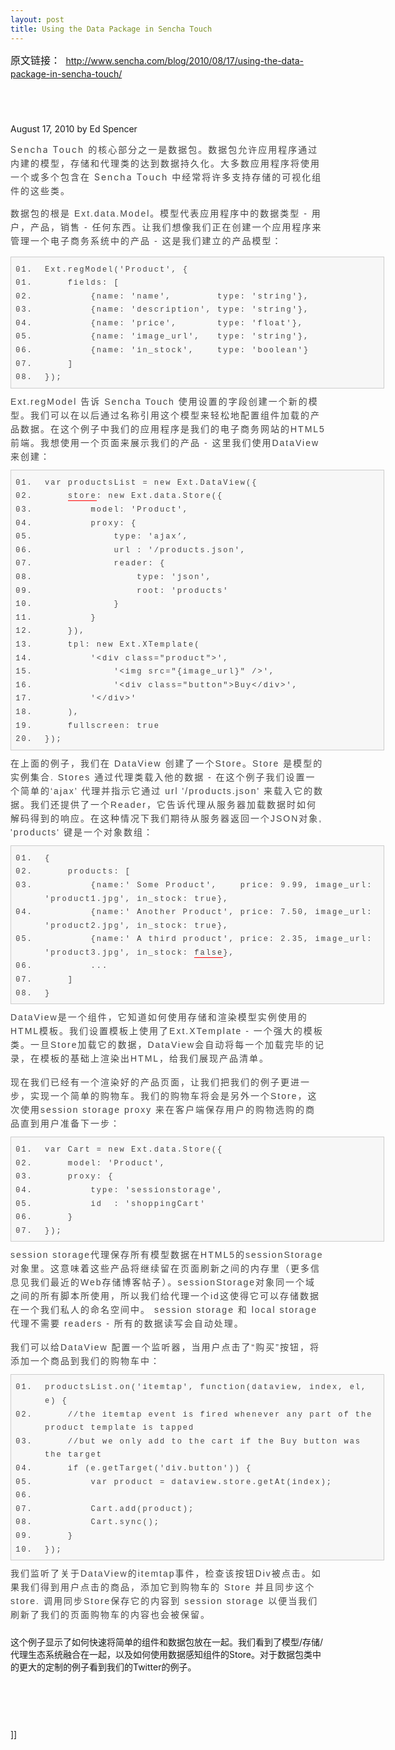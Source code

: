 ```yaml
---
layout: post
title: Using the Data Package in Sencha Touch
---
```

<div style="padding-bottom: 0px; margin-top: 0px; margin-right: 0px; margin-bottom: 0px; margin-left: 0px; min-height: 100px; padding-left: 0px; padding-right: 0px; word-wrap: break-word; padding-top: 0px;" class="t_msgfontfix" id="aeaoofnhgocdbnbeljkmbjdmhbcokfdb-mousedown"><font class="Apple-style-span" face="Verdana, Helvetica, Arial, sans-serif" size="3"><span class="Apple-style-span" style="border-collapse: collapse; line-height: normal;">原文链接：</span></font><span class="Apple-style-span" id="" style="border-collapse: separate; font-family: verdana, 'courier new'; line-height: 21px;">&nbsp;</span><span class="Apple-style-span" style="border-collapse: collapse; line-height: normal;"><font class="Apple-style-span" size="3" face="Verdana, Helvetica, Arial, sans-serif"></font></span><a href="http://www.sencha.com/blog/2010/08/17/using-the-data-package-in-sencha-touch/" id="">http://www.sencha.com/blog/2010/08/17/using-the-data-package-in-sencha-touch/</a></div><p>August 17, 2010 by Ed Spencer</p><p><span style="line-height: 22px; letter-spacing: 2px; color: #444444;" class="Apple-style-span">Sencha Touch&nbsp;的核心部分之一是数据包。</span><span style="line-height: 22px; letter-spacing: 2px; color: #444444;" class="Apple-style-span">数据包允许应用程序通过内建的模型，存储和代理类的达到数据持久化。</span><span style="line-height: 22px; letter-spacing: 2px; color: #444444;" class="Apple-style-span">大多数应用程序将使用一个或多个包含在&nbsp;</span><span style="line-height: 22px; letter-spacing: 2px; color: #444444;" class="Apple-style-span">Sencha Touch 中</span><span style="line-height: 22px; letter-spacing: 2px; color: #444444;" class="Apple-style-span">经常将许多支持存储的可视化组件的这些类。</span></p>
<p style="border-collapse: collapse; font-family: Verdana, Helvetica, Arial, sans-serif;"><span style="line-height: 22px; letter-spacing: 2px; color: #444444;" class="Apple-style-span">数据包的根是 Ext.data.Model。模型代表应用程序中的数据类型 - 用户，产品，销售 - 任何东西。让我们想像我们正在创建一个应用程序来管理一个电子商务系统中的产品&nbsp;- 这是我们建立的产品模型：</span></p>
<div style="padding-bottom: 0px; margin: 0px; min-height: 100px; padding-left: 0px; padding-right: 0px; word-wrap: break-word; padding-top: 0px;" class="t_msgfontfix"><font class="Apple-style-span">
<div style="background-image: url(http://bbs.ajaxjs.com/images/default/codebg.gif); border-bottom: #cccccc 1px solid; border-left: #cccccc 1px solid; padding-bottom: 5px; overflow-x: hidden; overflow-y: hidden; background-color: #f7f7f7; margin: 10px 0px; padding-left: 10px; width: 586px; padding-right: 0px; word-wrap: break-word; background-position: 0px 0px; border-top: #cccccc 1px solid; border-right: #cccccc 1px solid; padding-top: 10px; background-origin: initial; background-clip: initial;" class="blockcode">
<div style="padding-bottom: 0px; line-height: normal; margin: 0px; padding-left: 0px; padding-right: 0px; border-collapse: collapse; font-family: Verdana, Helvetica, Arial, sans-serif; word-wrap: break-word; letter-spacing: 2px; color: #444444; font-size: 14px; padding-top: 0px;" id="code0">
<ol style="padding-bottom: 0px; line-height: normal; margin: 0px 0px 0px 10px; padding-left: 0px; padding-right: 0px; word-wrap: break-word; padding-top: 0px;"><li style="padding-bottom: 0px; line-height: 1.8em; list-style-type: decimal-leading-zero; margin: 0px 0px 0px 2em; padding-left: 10px; padding-right: 0px; font-family: Monaco, Consolas, 'Lucida Console', 'Courier New', serif; word-wrap: break-word; font-size: 12px; padding-top: 0px;">Ext.regModel('Product', {<br style="padding-bottom: 0px; line-height: normal; margin: 0px; padding-left: 0px; padding-right: 0px; word-wrap: break-word; padding-top: 0px;" /></li></ol></div>
<div style="padding-bottom: 0px; line-height: normal; margin: 0px; padding-left: 0px; padding-right: 0px; border-collapse: collapse; font-family: Verdana, Helvetica, Arial, sans-serif; word-wrap: break-word; letter-spacing: 2px; color: #444444; font-size: 14px; padding-top: 0px;" id="code0">
<ol style="padding-bottom: 0px; line-height: normal; margin: 0px 0px 0px 10px; padding-left: 0px; padding-right: 0px; word-wrap: break-word; padding-top: 0px;"><li style="padding-bottom: 0px; line-height: 1.8em; list-style-type: decimal-leading-zero; margin: 0px 0px 0px 2em; padding-left: 10px; padding-right: 0px; font-family: Monaco, Consolas, 'Lucida Console', 'Courier New', serif; word-wrap: break-word; font-size: 12px; padding-top: 0px;">&nbsp; &nbsp; fields: [<br style="padding-bottom: 0px; line-height: normal; margin: 0px; padding-left: 0px; padding-right: 0px; word-wrap: break-word; padding-top: 0px;" /></li><li style="padding-bottom: 0px; line-height: 1.8em; list-style-type: decimal-leading-zero; margin: 0px 0px 0px 2em; padding-left: 10px; padding-right: 0px; font-family: Monaco, Consolas, 'Lucida Console', 'Courier New', serif; word-wrap: break-word; font-size: 12px; padding-top: 0px;">&nbsp; &nbsp;&nbsp; &nbsp;&nbsp;&nbsp;{name: 'name',&nbsp; &nbsp;&nbsp; &nbsp;&nbsp;&nbsp;type: 'string'},<br style="padding-bottom: 0px; line-height: normal; margin: 0px; padding-left: 0px; padding-right: 0px; word-wrap: break-word; padding-top: 0px;" /></li><li style="padding-bottom: 0px; line-height: 1.8em; list-style-type: decimal-leading-zero; margin: 0px 0px 0px 2em; padding-left: 10px; padding-right: 0px; font-family: Monaco, Consolas, 'Lucida Console', 'Courier New', serif; word-wrap: break-word; font-size: 12px; padding-top: 0px;">&nbsp; &nbsp;&nbsp; &nbsp;&nbsp;&nbsp;{name: 'description', type: 'string'},<br style="padding-bottom: 0px; line-height: normal; margin: 0px; padding-left: 0px; padding-right: 0px; word-wrap: break-word; padding-top: 0px;" /></li><li style="padding-bottom: 0px; line-height: 1.8em; list-style-type: decimal-leading-zero; margin: 0px 0px 0px 2em; padding-left: 10px; padding-right: 0px; font-family: Monaco, Consolas, 'Lucida Console', 'Courier New', serif; word-wrap: break-word; font-size: 12px; padding-top: 0px;">&nbsp; &nbsp;&nbsp; &nbsp;&nbsp;&nbsp;{name: 'price',&nbsp; &nbsp;&nbsp; &nbsp; type: 'float'},<br style="padding-bottom: 0px; line-height: normal; margin: 0px; padding-left: 0px; padding-right: 0px; word-wrap: break-word; padding-top: 0px;" /></li><li style="padding-bottom: 0px; line-height: 1.8em; list-style-type: decimal-leading-zero; margin: 0px 0px 0px 2em; padding-left: 10px; padding-right: 0px; font-family: Monaco, Consolas, 'Lucida Console', 'Courier New', serif; word-wrap: break-word; font-size: 12px; padding-top: 0px;">&nbsp; &nbsp;&nbsp; &nbsp;&nbsp;&nbsp;{name: 'image_url',&nbsp; &nbsp;type: 'string'},<br style="padding-bottom: 0px; line-height: normal; margin: 0px; padding-left: 0px; padding-right: 0px; word-wrap: break-word; padding-top: 0px;" /></li><li style="padding-bottom: 0px; line-height: 1.8em; list-style-type: decimal-leading-zero; margin: 0px 0px 0px 2em; padding-left: 10px; padding-right: 0px; font-family: Monaco, Consolas, 'Lucida Console', 'Courier New', serif; word-wrap: break-word; font-size: 12px; padding-top: 0px;">&nbsp; &nbsp;&nbsp; &nbsp;&nbsp;&nbsp;{name: 'in_stock',&nbsp; &nbsp; type: 'boolean'}<br style="padding-bottom: 0px; line-height: normal; margin: 0px; padding-left: 0px; padding-right: 0px; word-wrap: break-word; padding-top: 0px;" /></li><li style="padding-bottom: 0px; line-height: 1.8em; list-style-type: decimal-leading-zero; margin: 0px 0px 0px 2em; padding-left: 10px; padding-right: 0px; font-family: Monaco, Consolas, 'Lucida Console', 'Courier New', serif; word-wrap: break-word; font-size: 12px; padding-top: 0px;">&nbsp; &nbsp; ]<br style="padding-bottom: 0px; line-height: normal; margin: 0px; padding-left: 0px; padding-right: 0px; word-wrap: break-word; padding-top: 0px;" /></li><li style="padding-bottom: 0px; line-height: 1.8em; list-style-type: decimal-leading-zero; margin: 0px 0px 0px 2em; padding-left: 10px; padding-right: 0px; font-family: Monaco, Consolas, 'Lucida Console', 'Courier New', serif; word-wrap: break-word; font-size: 12px; padding-top: 0px;">});</li></ol></div></div><span style="line-height: 22px; border-collapse: collapse; font-family: Verdana, Helvetica, Arial, sans-serif; letter-spacing: 2px; color: #444444; font-size: 14px;" class="Apple-style-span">Ext.regModel&nbsp;告诉 Sencha Touch&nbsp;使用设置的字段创建一个新的模型。我们可以在以后通过名称引用这个模型来轻松地配置组件加载的产品数据。</span><font class="Apple-style-span" color="#444444" face="Verdana, Helvetica, Arial, sans-serif"><span style="line-height: 22px; border-collapse: collapse; letter-spacing: 2px;" class="Apple-style-span">在这个例子中我们的应用程序是我们的电子商务网站的HTML5前端。我想使用一个页面来展示我们的产品 - 这里我们使用DataView来创建：</span></font> 
<div style="background-image: url(http://bbs.ajaxjs.com/images/default/codebg.gif); border-bottom: #cccccc 1px solid; border-left: #cccccc 1px solid; padding-bottom: 5px; overflow-x: hidden; overflow-y: hidden; background-color: #f7f7f7; margin: 10px 0px; padding-left: 10px; width: 586px; padding-right: 0px; word-wrap: break-word; background-position: 0px 0px; border-top: #cccccc 1px solid; border-right: #cccccc 1px solid; padding-top: 10px; background-origin: initial; background-clip: initial;" class="blockcode">
<div style="padding-bottom: 0px; line-height: normal; margin: 0px; padding-left: 0px; padding-right: 0px; border-collapse: collapse; font-family: Verdana, Helvetica, Arial, sans-serif; word-wrap: break-word; letter-spacing: 2px; color: #444444; font-size: 14px; padding-top: 0px;" id="code1">
<ol style="padding-bottom: 0px; line-height: normal; margin: 0px 0px 0px 10px; padding-left: 0px; padding-right: 0px; word-wrap: break-word; padding-top: 0px;"><li style="padding-bottom: 0px; line-height: 1.8em; list-style-type: decimal-leading-zero; margin: 0px 0px 0px 2em; padding-left: 10px; padding-right: 0px; font-family: Monaco, Consolas, 'Lucida Console', 'Courier New', serif; word-wrap: break-word; font-size: 12px; padding-top: 0px;">var productsList = new Ext.DataView({<br style="padding-bottom: 0px; line-height: normal; margin: 0px; padding-left: 0px; padding-right: 0px; word-wrap: break-word; padding-top: 0px;" /></li><li style="padding-bottom: 0px; line-height: 1.8em; list-style-type: decimal-leading-zero; margin: 0px 0px 0px 2em; padding-left: 10px; padding-right: 0px; font-family: Monaco, Consolas, 'Lucida Console', 'Courier New', serif; word-wrap: break-word; font-size: 12px; padding-top: 0px;">&nbsp; &nbsp;&nbsp;<span style="border-bottom: #ff0000 1px solid; padding-bottom: 0px; line-height: normal; margin: 0px; padding-left: 0px; padding-right: 0px; word-wrap: break-word; white-space: nowrap; cursor: pointer; padding-top: 0px;" class="t_tag" href="tag.php?name=store">store</span>: new Ext.data.Store({<br style="padding-bottom: 0px; line-height: normal; margin: 0px; padding-left: 0px; padding-right: 0px; word-wrap: break-word; padding-top: 0px;" /></li><li style="padding-bottom: 0px; line-height: 1.8em; list-style-type: decimal-leading-zero; margin: 0px 0px 0px 2em; padding-left: 10px; padding-right: 0px; font-family: Monaco, Consolas, 'Lucida Console', 'Courier New', serif; word-wrap: break-word; font-size: 12px; padding-top: 0px;">&nbsp; &nbsp;&nbsp; &nbsp;&nbsp;&nbsp;model: 'Product',<br style="padding-bottom: 0px; line-height: normal; margin: 0px; padding-left: 0px; padding-right: 0px; word-wrap: break-word; padding-top: 0px;" /></li><li style="padding-bottom: 0px; line-height: 1.8em; list-style-type: decimal-leading-zero; margin: 0px 0px 0px 2em; padding-left: 10px; padding-right: 0px; font-family: Monaco, Consolas, 'Lucida Console', 'Courier New', serif; word-wrap: break-word; font-size: 12px; padding-top: 0px;">&nbsp; &nbsp;&nbsp; &nbsp;&nbsp;&nbsp;proxy: {<br style="padding-bottom: 0px; line-height: normal; margin: 0px; padding-left: 0px; padding-right: 0px; word-wrap: break-word; padding-top: 0px;" /></li><li style="padding-bottom: 0px; line-height: 1.8em; list-style-type: decimal-leading-zero; margin: 0px 0px 0px 2em; padding-left: 10px; padding-right: 0px; font-family: Monaco, Consolas, 'Lucida Console', 'Courier New', serif; word-wrap: break-word; font-size: 12px; padding-top: 0px;">&nbsp; &nbsp;&nbsp; &nbsp;&nbsp; &nbsp;&nbsp; &nbsp;type: 'ajax’,<br style="padding-bottom: 0px; line-height: normal; margin: 0px; padding-left: 0px; padding-right: 0px; word-wrap: break-word; padding-top: 0px;" /></li><li style="padding-bottom: 0px; line-height: 1.8em; list-style-type: decimal-leading-zero; margin: 0px 0px 0px 2em; padding-left: 10px; padding-right: 0px; font-family: Monaco, Consolas, 'Lucida Console', 'Courier New', serif; word-wrap: break-word; font-size: 12px; padding-top: 0px;">&nbsp; &nbsp;&nbsp; &nbsp;&nbsp; &nbsp;&nbsp; &nbsp;url : '/products.json',<br style="padding-bottom: 0px; line-height: normal; margin: 0px; padding-left: 0px; padding-right: 0px; word-wrap: break-word; padding-top: 0px;" /></li><li style="padding-bottom: 0px; line-height: 1.8em; list-style-type: decimal-leading-zero; margin: 0px 0px 0px 2em; padding-left: 10px; padding-right: 0px; font-family: Monaco, Consolas, 'Lucida Console', 'Courier New', serif; word-wrap: break-word; font-size: 12px; padding-top: 0px;">&nbsp; &nbsp;&nbsp; &nbsp;&nbsp; &nbsp;&nbsp; &nbsp;reader: {<br style="padding-bottom: 0px; line-height: normal; margin: 0px; padding-left: 0px; padding-right: 0px; word-wrap: break-word; padding-top: 0px;" /></li><li style="padding-bottom: 0px; line-height: 1.8em; list-style-type: decimal-leading-zero; margin: 0px 0px 0px 2em; padding-left: 10px; padding-right: 0px; font-family: Monaco, Consolas, 'Lucida Console', 'Courier New', serif; word-wrap: break-word; font-size: 12px; padding-top: 0px;">&nbsp; &nbsp;&nbsp; &nbsp;&nbsp; &nbsp;&nbsp; &nbsp;&nbsp; &nbsp; type: 'json',<br style="padding-bottom: 0px; line-height: normal; margin: 0px; padding-left: 0px; padding-right: 0px; word-wrap: break-word; padding-top: 0px;" /></li><li style="padding-bottom: 0px; line-height: 1.8em; list-style-type: decimal-leading-zero; margin: 0px 0px 0px 2em; padding-left: 10px; padding-right: 0px; font-family: Monaco, Consolas, 'Lucida Console', 'Courier New', serif; word-wrap: break-word; font-size: 12px; padding-top: 0px;">&nbsp; &nbsp;&nbsp; &nbsp;&nbsp; &nbsp;&nbsp; &nbsp;&nbsp; &nbsp; root: 'products'<br style="padding-bottom: 0px; line-height: normal; margin: 0px; padding-left: 0px; padding-right: 0px; word-wrap: break-word; padding-top: 0px;" /></li><li style="padding-bottom: 0px; line-height: 1.8em; list-style-type: decimal-leading-zero; margin: 0px 0px 0px 2em; padding-left: 10px; padding-right: 0px; font-family: Monaco, Consolas, 'Lucida Console', 'Courier New', serif; word-wrap: break-word; font-size: 12px; padding-top: 0px;">&nbsp; &nbsp;&nbsp; &nbsp;&nbsp; &nbsp;&nbsp; &nbsp;}<br style="padding-bottom: 0px; line-height: normal; margin: 0px; padding-left: 0px; padding-right: 0px; word-wrap: break-word; padding-top: 0px;" /></li><li style="padding-bottom: 0px; line-height: 1.8em; list-style-type: decimal-leading-zero; margin: 0px 0px 0px 2em; padding-left: 10px; padding-right: 0px; font-family: Monaco, Consolas, 'Lucida Console', 'Courier New', serif; word-wrap: break-word; font-size: 12px; padding-top: 0px;">&nbsp; &nbsp;&nbsp; &nbsp;&nbsp;&nbsp;}<br style="padding-bottom: 0px; line-height: normal; margin: 0px; padding-left: 0px; padding-right: 0px; word-wrap: break-word; padding-top: 0px;" /></li><li style="padding-bottom: 0px; line-height: 1.8em; list-style-type: decimal-leading-zero; margin: 0px 0px 0px 2em; padding-left: 10px; padding-right: 0px; font-family: Monaco, Consolas, 'Lucida Console', 'Courier New', serif; word-wrap: break-word; font-size: 12px; padding-top: 0px;">&nbsp; &nbsp; }),<br style="padding-bottom: 0px; line-height: normal; margin: 0px; padding-left: 0px; padding-right: 0px; word-wrap: break-word; padding-top: 0px;" /></li><li style="padding-bottom: 0px; line-height: 1.8em; list-style-type: decimal-leading-zero; margin: 0px 0px 0px 2em; padding-left: 10px; padding-right: 0px; font-family: Monaco, Consolas, 'Lucida Console', 'Courier New', serif; word-wrap: break-word; font-size: 12px; padding-top: 0px;">&nbsp; &nbsp; tpl: new Ext.XTemplate(<br style="padding-bottom: 0px; line-height: normal; margin: 0px; padding-left: 0px; padding-right: 0px; word-wrap: break-word; padding-top: 0px;" /></li><li style="padding-bottom: 0px; line-height: 1.8em; list-style-type: decimal-leading-zero; margin: 0px 0px 0px 2em; padding-left: 10px; padding-right: 0px; font-family: Monaco, Consolas, 'Lucida Console', 'Courier New', serif; word-wrap: break-word; font-size: 12px; padding-top: 0px;">&nbsp; &nbsp;&nbsp; &nbsp;&nbsp;&nbsp;'&lt;div class="product"&gt;',<br style="padding-bottom: 0px; line-height: normal; margin: 0px; padding-left: 0px; padding-right: 0px; word-wrap: break-word; padding-top: 0px;" /></li><li style="padding-bottom: 0px; line-height: 1.8em; list-style-type: decimal-leading-zero; margin: 0px 0px 0px 2em; padding-left: 10px; padding-right: 0px; font-family: Monaco, Consolas, 'Lucida Console', 'Courier New', serif; word-wrap: break-word; font-size: 12px; padding-top: 0px;">&nbsp; &nbsp;&nbsp; &nbsp;&nbsp; &nbsp;&nbsp; &nbsp;'&lt;img src="{image_url}" /&gt;',<br style="padding-bottom: 0px; line-height: normal; margin: 0px; padding-left: 0px; padding-right: 0px; word-wrap: break-word; padding-top: 0px;" /></li><li style="padding-bottom: 0px; line-height: 1.8em; list-style-type: decimal-leading-zero; margin: 0px 0px 0px 2em; padding-left: 10px; padding-right: 0px; font-family: Monaco, Consolas, 'Lucida Console', 'Courier New', serif; word-wrap: break-word; font-size: 12px; padding-top: 0px;">&nbsp; &nbsp;&nbsp; &nbsp;&nbsp; &nbsp;&nbsp; &nbsp;'&lt;div class="button"&gt;Buy&lt;/div&gt;',<br style="padding-bottom: 0px; line-height: normal; margin: 0px; padding-left: 0px; padding-right: 0px; word-wrap: break-word; padding-top: 0px;" /></li><li style="padding-bottom: 0px; line-height: 1.8em; list-style-type: decimal-leading-zero; margin: 0px 0px 0px 2em; padding-left: 10px; padding-right: 0px; font-family: Monaco, Consolas, 'Lucida Console', 'Courier New', serif; word-wrap: break-word; font-size: 12px; padding-top: 0px;">&nbsp; &nbsp;&nbsp; &nbsp;&nbsp;&nbsp;'&lt;/div&gt;'<br style="padding-bottom: 0px; line-height: normal; margin: 0px; padding-left: 0px; padding-right: 0px; word-wrap: break-word; padding-top: 0px;" /></li><li style="padding-bottom: 0px; line-height: 1.8em; list-style-type: decimal-leading-zero; margin: 0px 0px 0px 2em; padding-left: 10px; padding-right: 0px; font-family: Monaco, Consolas, 'Lucida Console', 'Courier New', serif; word-wrap: break-word; font-size: 12px; padding-top: 0px;">&nbsp; &nbsp; ),<br style="padding-bottom: 0px; line-height: normal; margin: 0px; padding-left: 0px; padding-right: 0px; word-wrap: break-word; padding-top: 0px;" /></li><li style="padding-bottom: 0px; line-height: 1.8em; list-style-type: decimal-leading-zero; margin: 0px 0px 0px 2em; padding-left: 10px; padding-right: 0px; font-family: Monaco, Consolas, 'Lucida Console', 'Courier New', serif; word-wrap: break-word; font-size: 12px; padding-top: 0px;">&nbsp; &nbsp; fullscreen: true<br style="padding-bottom: 0px; line-height: normal; margin: 0px; padding-left: 0px; padding-right: 0px; word-wrap: break-word; padding-top: 0px;" /></li><li style="padding-bottom: 0px; line-height: 1.8em; list-style-type: decimal-leading-zero; margin: 0px 0px 0px 2em; padding-left: 10px; padding-right: 0px; font-family: Monaco, Consolas, 'Lucida Console', 'Courier New', serif; word-wrap: break-word; font-size: 12px; padding-top: 0px;">});</li></ol></div></div><span style="line-height: 22px; border-collapse: collapse; font-family: Verdana, Helvetica, Arial, sans-serif; letter-spacing: 2px; color: #444444; font-size: 14px;" class="Apple-style-span">
<div dir="ltr">在上面的例子，我们在 DataView 创建了一个Store。Store 是模型的实例集合. Stores 通过代理类载入他的数据 - 在这个例子我们设置一个简单的‘ajax’ 代理并指示它通过 url '/products.json' 来载入它的数据。我们还提供了一个Reader，它告诉代理从服务器加载数据时如何解码得到的响应。在这种情况下我们期待从服务器返回一个JSON对象<font class="Apple-style-span" color="#444444" face="Verdana, Helvetica, Arial, sans-serif"><span style="line-height: 22px; border-collapse: collapse; letter-spacing: 2px;" class="Apple-style-span">, <font color="#444444">'products'</font></span><span style="line-height: 22px; border-collapse: collapse; letter-spacing: 2px;" class="Apple-style-span"> 键是一个对象数组：</span></font> </div>
<div dir="ltr">
<div style="background-image: url(http://bbs.ajaxjs.com/images/default/codebg.gif); border-bottom: #cccccc 1px solid; border-left: #cccccc 1px solid; padding-bottom: 5px; overflow-x: hidden; overflow-y: hidden; background-color: #f7f7f7; margin: 10px 0px; padding-left: 10px; width: 586px; padding-right: 0px; word-wrap: break-word; background-position: 0px 0px; border-top: #cccccc 1px solid; border-right: #cccccc 1px solid; padding-top: 10px; background-origin: initial; background-clip: initial;" class="blockcode">
<div style="padding-bottom: 0px; line-height: normal; margin: 0px; padding-left: 0px; padding-right: 0px; border-collapse: collapse; font-family: Verdana, Helvetica, Arial, sans-serif; word-wrap: break-word; letter-spacing: 2px; color: #444444; font-size: 14px; padding-top: 0px;" id="code2">
<ol style="padding-bottom: 0px; line-height: normal; margin: 0px 0px 0px 10px; padding-left: 0px; padding-right: 0px; word-wrap: break-word; padding-top: 0px;"><li style="padding-bottom: 0px; line-height: 1.8em; list-style-type: decimal-leading-zero; margin: 0px 0px 0px 2em; padding-left: 10px; padding-right: 0px; font-family: Monaco, Consolas, 'Lucida Console', 'Courier New', serif; word-wrap: break-word; font-size: 12px; padding-top: 0px;">{<br style="padding-bottom: 0px; line-height: normal; margin: 0px; padding-left: 0px; padding-right: 0px; word-wrap: break-word; padding-top: 0px;" /></li><li style="padding-bottom: 0px; line-height: 1.8em; list-style-type: decimal-leading-zero; margin: 0px 0px 0px 2em; padding-left: 10px; padding-right: 0px; font-family: Monaco, Consolas, 'Lucida Console', 'Courier New', serif; word-wrap: break-word; font-size: 12px; padding-top: 0px;">&nbsp; &nbsp; products: [<br style="padding-bottom: 0px; line-height: normal; margin: 0px; padding-left: 0px; padding-right: 0px; word-wrap: break-word; padding-top: 0px;" /></li><li style="padding-bottom: 0px; line-height: 1.8em; list-style-type: decimal-leading-zero; margin: 0px 0px 0px 2em; padding-left: 10px; padding-right: 0px; font-family: Monaco, Consolas, 'Lucida Console', 'Courier New', serif; word-wrap: break-word; font-size: 12px; padding-top: 0px;">&nbsp; &nbsp;&nbsp; &nbsp;&nbsp;&nbsp;{name:' Some Product',&nbsp; &nbsp; price: 9.99, image_url: 'product1.jpg', in_stock: true},<br style="padding-bottom: 0px; line-height: normal; margin: 0px; padding-left: 0px; padding-right: 0px; word-wrap: break-word; padding-top: 0px;" /></li><li style="padding-bottom: 0px; line-height: 1.8em; list-style-type: decimal-leading-zero; margin: 0px 0px 0px 2em; padding-left: 10px; padding-right: 0px; font-family: Monaco, Consolas, 'Lucida Console', 'Courier New', serif; word-wrap: break-word; font-size: 12px; padding-top: 0px;">&nbsp; &nbsp;&nbsp; &nbsp;&nbsp;&nbsp;{name:' Another Product', price: 7.50, image_url: 'product2.jpg', in_stock: true},<br style="padding-bottom: 0px; line-height: normal; margin: 0px; padding-left: 0px; padding-right: 0px; word-wrap: break-word; padding-top: 0px;" /></li><li style="padding-bottom: 0px; line-height: 1.8em; list-style-type: decimal-leading-zero; margin: 0px 0px 0px 2em; padding-left: 10px; padding-right: 0px; font-family: Monaco, Consolas, 'Lucida Console', 'Courier New', serif; word-wrap: break-word; font-size: 12px; padding-top: 0px;">&nbsp; &nbsp;&nbsp; &nbsp;&nbsp;&nbsp;{name:' A third product', price: 2.35, image_url: 'product3.jpg', in_stock:&nbsp;<span style="border-bottom: #ff0000 1px solid; padding-bottom: 0px; line-height: normal; margin: 0px; padding-left: 0px; padding-right: 0px; word-wrap: break-word; white-space: nowrap; cursor: pointer; padding-top: 0px;" class="t_tag" href="tag.php?name=false">false</span>},<br style="padding-bottom: 0px; line-height: normal; margin: 0px; padding-left: 0px; padding-right: 0px; word-wrap: break-word; padding-top: 0px;" /></li><li style="padding-bottom: 0px; line-height: 1.8em; list-style-type: decimal-leading-zero; margin: 0px 0px 0px 2em; padding-left: 10px; padding-right: 0px; font-family: Monaco, Consolas, 'Lucida Console', 'Courier New', serif; word-wrap: break-word; font-size: 12px; padding-top: 0px;">&nbsp; &nbsp;&nbsp; &nbsp;&nbsp;&nbsp;...<br style="padding-bottom: 0px; line-height: normal; margin: 0px; padding-left: 0px; padding-right: 0px; word-wrap: break-word; padding-top: 0px;" /></li><li style="padding-bottom: 0px; line-height: 1.8em; list-style-type: decimal-leading-zero; margin: 0px 0px 0px 2em; padding-left: 10px; padding-right: 0px; font-family: Monaco, Consolas, 'Lucida Console', 'Courier New', serif; word-wrap: break-word; font-size: 12px; padding-top: 0px;">&nbsp; &nbsp; ]<br style="padding-bottom: 0px; line-height: normal; margin: 0px; padding-left: 0px; padding-right: 0px; word-wrap: break-word; padding-top: 0px;" /></li><li style="padding-bottom: 0px; line-height: 1.8em; list-style-type: decimal-leading-zero; margin: 0px 0px 0px 2em; padding-left: 10px; padding-right: 0px; font-family: Monaco, Consolas, 'Lucida Console', 'Courier New', serif; word-wrap: break-word; font-size: 12px; padding-top: 0px;">}</li></ol></div></div><span style="line-height: 22px; border-collapse: collapse; font-family: Verdana, Helvetica, Arial, sans-serif; letter-spacing: 2px; color: #444444; font-size: 14px;" class="Apple-style-span"><font color="#000000"></font></span></div>
<div dir="ltr"><span style="line-height: 22px; border-collapse: collapse; font-family: Verdana, Helvetica, Arial, sans-serif; letter-spacing: 2px; color: #444444; font-size: 14px;" class="Apple-style-span">
<div dir="ltr">DataView是一个组件，它知道如何使用存储和渲染模型实例使用的HTML模板。我们设置模板上使用了Ext.XTemplate - 一个强大的模板类。一旦Store加载它的数据，DataView会自动将每一个加载完毕的记录，在模板的基础上渲染出HTML，给我们展现产品清单。<br style="padding-bottom: 0px; line-height: normal; margin: 0px; padding-left: 0px; padding-right: 0px; word-wrap: break-word; padding-top: 0px;" /><br style="padding-bottom: 0px; line-height: normal; margin: 0px; padding-left: 0px; padding-right: 0px; word-wrap: break-word; padding-top: 0px;" /><font class="Apple-style-span" color="#444444" face="Verdana, Helvetica, Arial, sans-serif"><span style="line-height: 22px; border-collapse: collapse; letter-spacing: 2px;" class="Apple-style-span">现在我们已经有一个渲染好<font color="#444444">的产品</font></span><span style="line-height: 22px; border-collapse: collapse; letter-spacing: 2px;" class="Apple-style-span">页面，让我们把我们的例子更进一步，实现一个简单的购物车。我们的购物车将会是另外一个Store，这次使用session storage proxy&nbsp;来在客户端保存用户的购物选购的商品直到用户准备下一步：</span></font> </div></span></div>
<div dir="ltr">
<div style="background-image: url(http://bbs.ajaxjs.com/images/default/codebg.gif); border-bottom: #cccccc 1px solid; border-left: #cccccc 1px solid; padding-bottom: 5px; overflow-x: hidden; overflow-y: hidden; background-color: #f7f7f7; margin: 10px 0px; padding-left: 10px; width: 586px; padding-right: 0px; word-wrap: break-word; background-position: 0px 0px; border-top: #cccccc 1px solid; border-right: #cccccc 1px solid; padding-top: 10px; background-origin: initial; background-clip: initial;" class="blockcode">
<div style="padding-bottom: 0px; line-height: normal; margin: 0px; padding-left: 0px; padding-right: 0px; border-collapse: collapse; font-family: Verdana, Helvetica, Arial, sans-serif; word-wrap: break-word; letter-spacing: 2px; color: #444444; font-size: 14px; padding-top: 0px;" id="code6">
<ol style="padding-bottom: 0px; line-height: normal; margin: 0px 0px 0px 10px; padding-left: 0px; padding-right: 0px; word-wrap: break-word; padding-top: 0px;"><li style="padding-bottom: 0px; line-height: 1.8em; list-style-type: decimal-leading-zero; margin: 0px 0px 0px 2em; padding-left: 10px; padding-right: 0px; font-family: Monaco, Consolas, 'Lucida Console', 'Courier New', serif; word-wrap: break-word; font-size: 12px; padding-top: 0px;">var Cart = new Ext.data.Store({<br style="padding-bottom: 0px; line-height: normal; margin: 0px; padding-left: 0px; padding-right: 0px; word-wrap: break-word; padding-top: 0px;" /></li><li style="padding-bottom: 0px; line-height: 1.8em; list-style-type: decimal-leading-zero; margin: 0px 0px 0px 2em; padding-left: 10px; padding-right: 0px; font-family: Monaco, Consolas, 'Lucida Console', 'Courier New', serif; word-wrap: break-word; font-size: 12px; padding-top: 0px;">&nbsp; &nbsp; model: 'Product',<br style="padding-bottom: 0px; line-height: normal; margin: 0px; padding-left: 0px; padding-right: 0px; word-wrap: break-word; padding-top: 0px;" /></li><li style="padding-bottom: 0px; line-height: 1.8em; list-style-type: decimal-leading-zero; margin: 0px 0px 0px 2em; padding-left: 10px; padding-right: 0px; font-family: Monaco, Consolas, 'Lucida Console', 'Courier New', serif; word-wrap: break-word; font-size: 12px; padding-top: 0px;">&nbsp; &nbsp; proxy: {<br style="padding-bottom: 0px; line-height: normal; margin: 0px; padding-left: 0px; padding-right: 0px; word-wrap: break-word; padding-top: 0px;" /></li><li style="padding-bottom: 0px; line-height: 1.8em; list-style-type: decimal-leading-zero; margin: 0px 0px 0px 2em; padding-left: 10px; padding-right: 0px; font-family: Monaco, Consolas, 'Lucida Console', 'Courier New', serif; word-wrap: break-word; font-size: 12px; padding-top: 0px;">&nbsp; &nbsp;&nbsp; &nbsp;&nbsp;&nbsp;type: 'sessionstorage',<br style="padding-bottom: 0px; line-height: normal; margin: 0px; padding-left: 0px; padding-right: 0px; word-wrap: break-word; padding-top: 0px;" /></li><li style="padding-bottom: 0px; line-height: 1.8em; list-style-type: decimal-leading-zero; margin: 0px 0px 0px 2em; padding-left: 10px; padding-right: 0px; font-family: Monaco, Consolas, 'Lucida Console', 'Courier New', serif; word-wrap: break-word; font-size: 12px; padding-top: 0px;">&nbsp; &nbsp;&nbsp; &nbsp;&nbsp;&nbsp;id&nbsp;&nbsp;: 'shoppingCart'<br style="padding-bottom: 0px; line-height: normal; margin: 0px; padding-left: 0px; padding-right: 0px; word-wrap: break-word; padding-top: 0px;" /></li><li style="padding-bottom: 0px; line-height: 1.8em; list-style-type: decimal-leading-zero; margin: 0px 0px 0px 2em; padding-left: 10px; padding-right: 0px; font-family: Monaco, Consolas, 'Lucida Console', 'Courier New', serif; word-wrap: break-word; font-size: 12px; padding-top: 0px;">&nbsp; &nbsp; }<br style="padding-bottom: 0px; line-height: normal; margin: 0px; padding-left: 0px; padding-right: 0px; word-wrap: break-word; padding-top: 0px;" /></li><li style="padding-bottom: 0px; line-height: 1.8em; list-style-type: decimal-leading-zero; margin: 0px 0px 0px 2em; padding-left: 10px; padding-right: 0px; font-family: Monaco, Consolas, 'Lucida Console', 'Courier New', serif; word-wrap: break-word; font-size: 12px; padding-top: 0px;">});</li></ol></div></div><span style="line-height: 22px; border-collapse: collapse; font-family: Verdana, Helvetica, Arial, sans-serif; letter-spacing: 2px; color: #444444; font-size: 14px;" class="Apple-style-span"><font color="#444444">session storage</font></span><span style="line-height: 22px; border-collapse: collapse; font-family: Verdana, Helvetica, Arial, sans-serif; letter-spacing: 2px; color: #444444; font-size: 14px;" class="Apple-style-span">代理保存<font color="#444444">所有模型数据</font></span><span style="line-height: 22px; border-collapse: collapse; font-family: Verdana, Helvetica, Arial, sans-serif; letter-spacing: 2px; color: #444444; font-size: 14px;" class="Apple-style-span">在HTML5的sessionStorage对象里。这意味着这些产品将继续留在页面刷新之间的内存里（更多信息见我们最近的Web存储博客帖子）。sessionStorage对象同一个域之间的所有脚本所使用，所以我们给代理一个id这使得它可以存储<font color="#444444">数据</font></span><span style="line-height: 22px; border-collapse: collapse; font-family: Verdana, Helvetica, Arial, sans-serif; letter-spacing: 2px; color: #444444; font-size: 14px;" class="Apple-style-span">在一个我们<font color="#444444">私人</font></span><span style="line-height: 22px; border-collapse: collapse; font-family: Verdana, Helvetica, Arial, sans-serif; letter-spacing: 2px; color: #444444; font-size: 14px;" class="Apple-style-span">的命名空间中。</span><span style="line-height: 22px; border-collapse: collapse; font-family: Verdana, Helvetica, Arial, sans-serif; letter-spacing: 2px; color: #444444; font-size: 14px;" class="Apple-style-span"> session storage 和 local storage 代理不需要 readers - 所有的数据读写会自动处理。<br style="padding-bottom: 0px; line-height: normal; margin: 0px; padding-left: 0px; padding-right: 0px; word-wrap: break-word; padding-top: 0px;" /><br style="padding-bottom: 0px; line-height: normal; margin: 0px; padding-left: 0px; padding-right: 0px; word-wrap: break-word; padding-top: 0px;" /></span><font class="Apple-style-span" color="#444444" face="Verdana, Helvetica, Arial, sans-serif"><span style="line-height: 22px; border-collapse: collapse; letter-spacing: 2px;" class="Apple-style-span">我们可以给DataView 配置一个监听器，当用户点击了“购买”按钮，将添加一个商品到我们的购物车中：</span></font> </div>
<div dir="ltr">
<div style="background-image: url(http://bbs.ajaxjs.com/images/default/codebg.gif); border-bottom: #cccccc 1px solid; border-left: #cccccc 1px solid; padding-bottom: 5px; overflow-x: hidden; overflow-y: hidden; background-color: #f7f7f7; margin: 10px 0px; padding-left: 10px; width: 586px; padding-right: 0px; word-wrap: break-word; background-position: 0px 0px; border-top: #cccccc 1px solid; border-right: #cccccc 1px solid; padding-top: 10px; background-origin: initial; background-clip: initial;" class="blockcode">
<div style="padding-bottom: 0px; line-height: normal; margin: 0px; padding-left: 0px; padding-right: 0px; border-collapse: collapse; font-family: Verdana, Helvetica, Arial, sans-serif; word-wrap: break-word; letter-spacing: 2px; color: #444444; font-size: 14px; padding-top: 0px;" id="code7">
<ol style="padding-bottom: 0px; line-height: normal; margin: 0px 0px 0px 10px; padding-left: 0px; padding-right: 0px; word-wrap: break-word; padding-top: 0px;"><li style="padding-bottom: 0px; line-height: 1.8em; list-style-type: decimal-leading-zero; margin: 0px 0px 0px 2em; padding-left: 10px; padding-right: 0px; font-family: Monaco, Consolas, 'Lucida Console', 'Courier New', serif; word-wrap: break-word; font-size: 12px; padding-top: 0px;">productsList.on('itemtap', function(dataview, index, el, e) {<br style="padding-bottom: 0px; line-height: normal; margin: 0px; padding-left: 0px; padding-right: 0px; word-wrap: break-word; padding-top: 0px;" /></li><li style="padding-bottom: 0px; line-height: 1.8em; list-style-type: decimal-leading-zero; margin: 0px 0px 0px 2em; padding-left: 10px; padding-right: 0px; font-family: Monaco, Consolas, 'Lucida Console', 'Courier New', serif; word-wrap: break-word; font-size: 12px; padding-top: 0px;">&nbsp; &nbsp; //the itemtap event is fired whenever any part of the product template is tapped<br style="padding-bottom: 0px; line-height: normal; margin: 0px; padding-left: 0px; padding-right: 0px; word-wrap: break-word; padding-top: 0px;" /></li><li style="padding-bottom: 0px; line-height: 1.8em; list-style-type: decimal-leading-zero; margin: 0px 0px 0px 2em; padding-left: 10px; padding-right: 0px; font-family: Monaco, Consolas, 'Lucida Console', 'Courier New', serif; word-wrap: break-word; font-size: 12px; padding-top: 0px;">&nbsp; &nbsp; //but we only add to the cart if the Buy button was the target<br style="padding-bottom: 0px; line-height: normal; margin: 0px; padding-left: 0px; padding-right: 0px; word-wrap: break-word; padding-top: 0px;" /></li><li style="padding-bottom: 0px; line-height: 1.8em; list-style-type: decimal-leading-zero; margin: 0px 0px 0px 2em; padding-left: 10px; padding-right: 0px; font-family: Monaco, Consolas, 'Lucida Console', 'Courier New', serif; word-wrap: break-word; font-size: 12px; padding-top: 0px;">&nbsp; &nbsp; if (e.getTarget('div.button')) {<br style="padding-bottom: 0px; line-height: normal; margin: 0px; padding-left: 0px; padding-right: 0px; word-wrap: break-word; padding-top: 0px;" /></li><li style="padding-bottom: 0px; line-height: 1.8em; list-style-type: decimal-leading-zero; margin: 0px 0px 0px 2em; padding-left: 10px; padding-right: 0px; font-family: Monaco, Consolas, 'Lucida Console', 'Courier New', serif; word-wrap: break-word; font-size: 12px; padding-top: 0px;">&nbsp; &nbsp;&nbsp; &nbsp;&nbsp;&nbsp;var product = dataview.store.getAt(index);<br style="padding-bottom: 0px; line-height: normal; margin: 0px; padding-left: 0px; padding-right: 0px; word-wrap: break-word; padding-top: 0px;" /></li><li style="padding-bottom: 0px; line-height: 1.8em; list-style-type: decimal-leading-zero; margin: 0px 0px 0px 2em; padding-left: 10px; padding-right: 0px; font-family: Monaco, Consolas, 'Lucida Console', 'Courier New', serif; word-wrap: break-word; font-size: 12px; padding-top: 0px;">&nbsp; &nbsp;&nbsp; &nbsp;&nbsp;&nbsp;<br style="padding-bottom: 0px; line-height: normal; margin: 0px; padding-left: 0px; padding-right: 0px; word-wrap: break-word; padding-top: 0px;" /></li><li style="padding-bottom: 0px; line-height: 1.8em; list-style-type: decimal-leading-zero; margin: 0px 0px 0px 2em; padding-left: 10px; padding-right: 0px; font-family: Monaco, Consolas, 'Lucida Console', 'Courier New', serif; word-wrap: break-word; font-size: 12px; padding-top: 0px;">&nbsp; &nbsp;&nbsp; &nbsp;&nbsp;&nbsp;Cart.add(product);<br style="padding-bottom: 0px; line-height: normal; margin: 0px; padding-left: 0px; padding-right: 0px; word-wrap: break-word; padding-top: 0px;" /></li><li style="padding-bottom: 0px; line-height: 1.8em; list-style-type: decimal-leading-zero; margin: 0px 0px 0px 2em; padding-left: 10px; padding-right: 0px; font-family: Monaco, Consolas, 'Lucida Console', 'Courier New', serif; word-wrap: break-word; font-size: 12px; padding-top: 0px;">&nbsp; &nbsp;&nbsp; &nbsp;&nbsp;&nbsp;Cart.sync();<br style="padding-bottom: 0px; line-height: normal; margin: 0px; padding-left: 0px; padding-right: 0px; word-wrap: break-word; padding-top: 0px;" /></li><li style="padding-bottom: 0px; line-height: 1.8em; list-style-type: decimal-leading-zero; margin: 0px 0px 0px 2em; padding-left: 10px; padding-right: 0px; font-family: Monaco, Consolas, 'Lucida Console', 'Courier New', serif; word-wrap: break-word; font-size: 12px; padding-top: 0px;">&nbsp; &nbsp; }<br style="padding-bottom: 0px; line-height: normal; margin: 0px; padding-left: 0px; padding-right: 0px; word-wrap: break-word; padding-top: 0px;" /></li><li style="padding-bottom: 0px; line-height: 1.8em; list-style-type: decimal-leading-zero; margin: 0px 0px 0px 2em; padding-left: 10px; padding-right: 0px; font-family: Monaco, Consolas, 'Lucida Console', 'Courier New', serif; word-wrap: break-word; font-size: 12px; padding-top: 0px;">});</li></ol></div></div></div>
</span></font><div dir="ltr"><font class="Apple-style-span"><span style="line-height: 22px; border-collapse: collapse; font-family: Verdana, Helvetica, Arial, sans-serif; letter-spacing: 2px; color: #444444; font-size: 14px;" class="Apple-style-span">
<div dir="ltr">我们监听了关于DataView的itemtap事件，检查该按钮Div被点击。如果我们得到用户点击的商品，添加它到购物车的 Store 并且同步这个store. 调用同步Store保存它的内容到<span style="line-height: 22px; border-collapse: collapse; font-family: Verdana, Helvetica, Arial, sans-serif; letter-spacing: 2px; color: #444444; font-size: 14px;" class="Apple-style-span"> session storage 以便当我们刷新了我们的页面<font color="#444444">购物车</font></span><span style="line-height: 22px; border-collapse: collapse; font-family: Verdana, Helvetica, Arial, sans-serif; letter-spacing: 2px; color: #444444; font-size: 14px;" class="Apple-style-span">的内容也会被保留。</span></div>
<div dir="ltr"><span style="line-height: 22px; border-collapse: collapse; font-family: Verdana, Helvetica, Arial, sans-serif; letter-spacing: 2px; color: #444444; font-size: 14px;" class="Apple-style-span"></span><span style="line-height: 22px; border-collapse: collapse; font-family: Verdana, Helvetica, Arial, sans-serif; letter-spacing: 2px; color: #444444; font-size: 14px;" class="Apple-style-span"></span>&nbsp;</div><span style="line-height: 22px; border-collapse: collapse; font-family: Verdana, Helvetica, Arial, sans-serif; letter-spacing: 2px; color: #444444; font-size: 14px;" class="Apple-style-span">
</span></span></font><div dir="ltr"><font class="Apple-style-span">这个例子显示了如何快速将简单的组件和数据包放在一起。我们看到了模型/存储/代理生态系统融合在一起，以及如何使用数据感知组件的Store。对于数据包类中的更大的定制的例子看到我们的Twitter的例子。</font></div></div></div>
<div style="padding-bottom: 0px; line-height: normal; margin: 20px auto; padding-left: 0px; width: 165px; padding-right: 0px; display: block; border-collapse: collapse; font-family: Verdana, Helvetica, Arial, sans-serif; word-wrap: break-word; height: 50px; color: #444444; clear: both; font-size: 12px; padding-top: 0px;" class="useraction"></div>]]